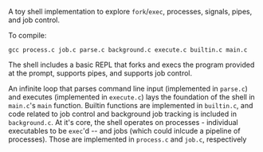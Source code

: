 A toy shell implementation to explore `fork`/`exec`, processes, signals, pipes, and job control.

To compile:
```
gcc process.c job.c parse.c background.c execute.c builtin.c main.c
```

The shell includes a basic REPL that forks and execs the program provided at the prompt, supports pipes, and supports job control.

An infinite loop that parses command line input (implemented in `parse.c`) and executes (implemented in `execute.c`) lays the foundation of the shell in `main.c`'s `main` function.  Builtin functions are implemented in `builtin.c`, and code related to job control and background job tracking is included in `background.c`.  At it's core, the shell operates on processes - individual executables to be `exec`'d -- and jobs (which could inlcude a pipeline of processes).  Those are implemented in `process.c` and `job.c`, respectively